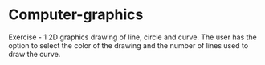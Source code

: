 # Computer-graphics
Exercise - 1 2D graphics drawing of line, circle and curve. The user has the option to select the color of the drawing and the number of lines used to draw the curve.

